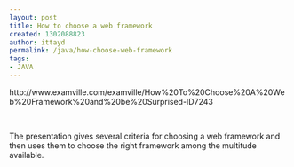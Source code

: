 ```yaml
---
layout: post
title: How to choose a web framework
created: 1302088823
author: ittayd
permalink: /java/how-choose-web-framework
tags:
- JAVA
---
```

<p>http://www.examville.com/examville/How%20To%20Choose%20A%20Web%20Framework%20and%20be%20Surprised-ID7243</p>
<p>&nbsp;</p>
<p>The presentation gives several criteria for choosing a web framework and then uses them to choose the right framework among the multitude available. </p>
